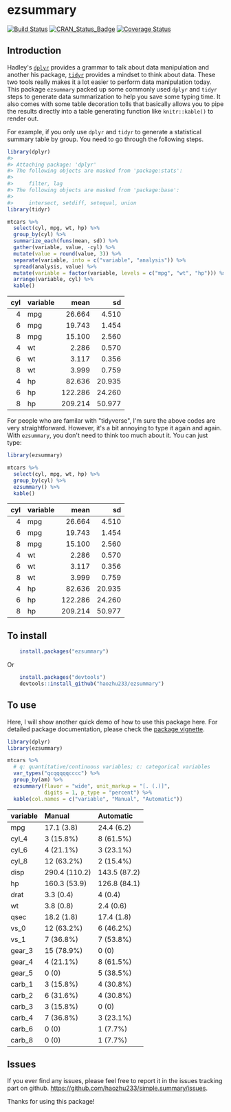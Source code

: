 <!-- README.md is generated from README.Rmd. Please edit that file -->
ezsummary
=========

[![Build Status](https://travis-ci.org/haozhu233/ezsummary.svg?branch=master)](https://travis-ci.org/haozhu233/ezsummary)
[![CRAN\_Status\_Badge](http://www.r-pkg.org/badges/version/ezsummary)](http://cran.r-project.org/package=ezsummary)
[![Coverage Status](https://coveralls.io/repos/github/haozhu233/ezsummary/badge.svg?branch=master)](https://coveralls.io/github/haozhu233/ezsummary?branch=master)

Introduction
------------

Hadley's [`dplyr`](https://github.com/hadley/dplyr) provides a grammar to talk about data manipulation and another his package, [`tidyr`](https://github.com/hadley/tidyr) provides a mindset to think about data. These two tools really makes it a lot easier to perform data manipulation today. This package `ezsummary` packed up some commonly used `dplyr` and `tidyr` steps to generate data summarization to help you save some typing time. It also comes with some table decoration tolls that basically allows you to pipe the results directly into a table generating function like `knitr::kable()` to render out.

For example, if you only use `dplyr` and `tidyr` to generate a statistical summary table by group. You need to go through the following steps.

``` r
library(dplyr)
#> 
#> Attaching package: 'dplyr'
#> The following objects are masked from 'package:stats':
#> 
#>     filter, lag
#> The following objects are masked from 'package:base':
#> 
#>     intersect, setdiff, setequal, union
library(tidyr)

mtcars %>%
  select(cyl, mpg, wt, hp) %>%
  group_by(cyl) %>%
  summarize_each(funs(mean, sd)) %>%
  gather(variable, value, -cyl) %>%
  mutate(value = round(value, 3)) %>%
  separate(variable, into = c("variable", "analysis")) %>%
  spread(analysis, value) %>%
  mutate(variable = factor(variable, levels = c("mpg", "wt", "hp"))) %>%
  arrange(variable, cyl) %>%
  kable()
```

|  cyl| variable |     mean|      sd|
|----:|:---------|--------:|-------:|
|    4| mpg      |   26.664|   4.510|
|    6| mpg      |   19.743|   1.454|
|    8| mpg      |   15.100|   2.560|
|    4| wt       |    2.286|   0.570|
|    6| wt       |    3.117|   0.356|
|    8| wt       |    3.999|   0.759|
|    4| hp       |   82.636|  20.935|
|    6| hp       |  122.286|  24.260|
|    8| hp       |  209.214|  50.977|

For people who are familar with "tidyverse", I'm sure the above codes are very straightforward. However, it's a bit annoying to type it again and again. With `ezsummary`, you don't need to think too much about it. You can just type:

``` r
library(ezsummary)

mtcars %>%
  select(cyl, mpg, wt, hp) %>%
  group_by(cyl) %>%
  ezsummary() %>%
  kable()
```

|  cyl| variable |     mean|      sd|
|----:|:---------|--------:|-------:|
|    4| mpg      |   26.664|   4.510|
|    6| mpg      |   19.743|   1.454|
|    8| mpg      |   15.100|   2.560|
|    4| wt       |    2.286|   0.570|
|    6| wt       |    3.117|   0.356|
|    8| wt       |    3.999|   0.759|
|    4| hp       |   82.636|  20.935|
|    6| hp       |  122.286|  24.260|
|    8| hp       |  209.214|  50.977|

To install
----------

``` r
    install.packages("ezsummary")
```

Or

``` r
    install.packages("devtools")
    devtools::install_github("haozhu233/ezsummary")
```

To use
------

Here, I will show another quick demo of how to use this package here. For detailed package documentation, please check the [package vignette](http://rpubs.com/haozhu233/ezsummary0_2_0).

``` r
library(dplyr)
library(ezsummary)

mtcars %>%
  # q: quantitative/continuous variables; c: categorical variables
  var_types("qcqqqqqcccc") %>%
  group_by(am) %>%
  ezsummary(flavor = "wide", unit_markup = "[. (.)]",
            digits = 1, p_type = "percent") %>%
  kable(col.names = c("variable", "Manual", "Automatic"))
```

| variable | Manual        | Automatic    |
|:---------|:--------------|:-------------|
| mpg      | 17.1 (3.8)    | 24.4 (6.2)   |
| cyl\_4   | 3 (15.8%)     | 8 (61.5%)    |
| cyl\_6   | 4 (21.1%)     | 3 (23.1%)    |
| cyl\_8   | 12 (63.2%)    | 2 (15.4%)    |
| disp     | 290.4 (110.2) | 143.5 (87.2) |
| hp       | 160.3 (53.9)  | 126.8 (84.1) |
| drat     | 3.3 (0.4)     | 4 (0.4)      |
| wt       | 3.8 (0.8)     | 2.4 (0.6)    |
| qsec     | 18.2 (1.8)    | 17.4 (1.8)   |
| vs\_0    | 12 (63.2%)    | 6 (46.2%)    |
| vs\_1    | 7 (36.8%)     | 7 (53.8%)    |
| gear\_3  | 15 (78.9%)    | 0 (0)        |
| gear\_4  | 4 (21.1%)     | 8 (61.5%)    |
| gear\_5  | 0 (0)         | 5 (38.5%)    |
| carb\_1  | 3 (15.8%)     | 4 (30.8%)    |
| carb\_2  | 6 (31.6%)     | 4 (30.8%)    |
| carb\_3  | 3 (15.8%)     | 0 (0)        |
| carb\_4  | 7 (36.8%)     | 3 (23.1%)    |
| carb\_6  | 0 (0)         | 1 (7.7%)     |
| carb\_8  | 0 (0)         | 1 (7.7%)     |

Issues
------

If you ever find any issues, please feel free to report it in the issues tracking part on github. <https://github.com/haozhu233/simple.summary/issues>.

Thanks for using this package!
